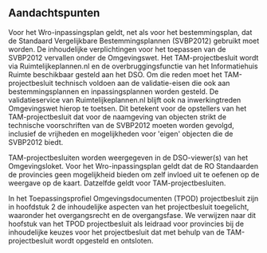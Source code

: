 ## Aandachtspunten

Voor het Wro-inpassingsplan geldt, net als voor het bestemmingsplan, dat de Standaard Vergelijkbare Bestemmingsplannen (SVBP2012) gebruikt moet worden. De inhoudelijke verplichtingen voor het toepassen van de SVBP2012 vervallen onder de Omgevingswet.
Het TAM-projectbesluit wordt via Ruimtelijkeplannen.nl en de overbruggingsfunctie van het Informatiehuis Ruimte beschikbaar gesteld aan het DSO. Om die reden moet het TAM-projectbesluit technisch voldoen aan de validatie-eisen die ook aan bestemmingsplannen en inpassingsplannen worden gesteld. De validatieservice van Ruimtelijkeplannen.nl blijft ook na inwerkingtreden Omgevingswet hierop te toetsen. Dit betekent voor de opstellers van het TAM-projectbesluit dat voor de naamgeving van objecten strikt de technische voorschriften van de SVBP2012 moeten worden gevolgd, inclusief de vrijheden en mogelijkheden voor 'eigen' objecten die de SVBP2012 biedt. 

TAM-projectbesluiten worden weergegeven in de DSO-viewer(s) van het Omgevingsloket. Voor het Wro-inpassingsplan geldt dat de RO Standaarden de provincies geen mogelijkheid bieden om zelf invloed uit te oefenen op de weergave op de kaart. Datzelfde geldt voor TAM-projectbesluiten.

In het Toepassingsprofiel Omgevingsdocumenten (TPOD) projectbesluit zijn in hoofdstuk 2 de inhoudelijke aspecten van het projectbesluit toegelicht, waaronder het overgangsrecht en de overgangsfase. We verwijzen naar dit hoofstuk van het TPOD projectbesluit als leidraad voor provincies bij de inhoudelijke keuzes voor het projectbesluit dat met behulp van de TAM-projectbesluit wordt opgesteld en ontsloten.   
